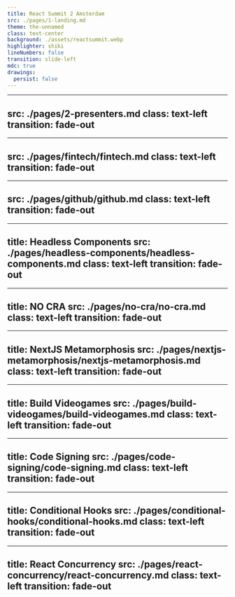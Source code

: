 ```yaml
---
title: React Summit 2 Amsterdam
src: ./pages/1-landing.md
theme: the-unnamed
class: text-center
background: ./assets/reactsummit.webp
highlighter: shiki
lineNumbers: false
transition: slide-left
mdc: true
drawings:
  persist: false
---
```


---
src: ./pages/2-presenters.md
class: text-left
transition: fade-out
---

---
src: ./pages/fintech/fintech.md
class: text-left
transition: fade-out
---

---
src: ./pages/github/github.md
class: text-left
transition: fade-out
---

---
title: Headless Components
src: ./pages/headless-components/headless-components.md
class: text-left
transition: fade-out
---

---
title: NO CRA
src: ./pages/no-cra/no-cra.md
class: text-left
transition: fade-out
---

---
title: NextJS Metamorphosis
src: ./pages/nextjs-metamorphosis/nextjs-metamorphosis.md
class: text-left
transition: fade-out
---

---
title: Build Videogames
src: ./pages/build-videogames/build-videogames.md
class: text-left
transition: fade-out
---

---
title: Code Signing
src: ./pages/code-signing/code-signing.md
class: text-left
transition: fade-out
---

---
title: Conditional Hooks
src: ./pages/conditional-hooks/conditional-hooks.md
class: text-left
transition: fade-out
---

---
title: React Concurrency
src: ./pages/react-concurrency/react-concurrency.md
class: text-left
transition: fade-out
---
